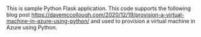 # 

This is sample Python Flask application.  This code supports the following blog post https://davemccollough.com/2020/12/19/provision-a-virtual-machine-in-azure-using-python/ and used to provision a virtual machine in Azure using Python.  

